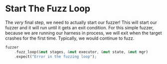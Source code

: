 # Start The Fuzz Loop

The *very* final step, we need to actually start our fuzzer! This will start our
fuzzer and it will run until it gets an exit condition. For this simple fuzzer, because
we are running our harness in process, we will exit when the target crashes for the
first time. Typically, we would continue to fuzz.

```rust
fuzzer
    .fuzz_loop(&mut stages, &mut executor, &mut state, &mut mgr)
    .expect("Error in the fuzzing loop");
```
